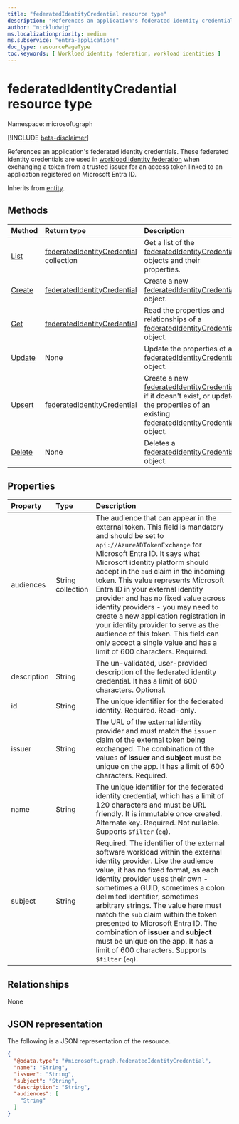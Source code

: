```yaml
---
title: "federatedIdentityCredential resource type"
description: "References an application's federated identity credentials. These federated identity credentials are used in workload identity federation when exchanging a token from a trusted issuer for an access token linked to an application registered on Azure AD."
author: "nickludwig"
ms.localizationpriority: medium
ms.subservice: "entra-applications"
doc_type: resourcePageType
toc.keywords: [ Workload identity federation, workload identities ]
---
```


# federatedIdentityCredential resource type

Namespace: microsoft.graph

[!INCLUDE [beta-disclaimer](../../includes/beta-disclaimer.md)]

References an application's federated identity credentials. These federated identity credentials are used in [workload identity federation](/azure/active-directory/develop/workload-identity-federation) when exchanging a token from a trusted issuer for an access token linked to an application registered on Microsoft Entra ID.

Inherits from [entity](../resources/entity.md).


## Methods
|Method|Return type|Description|
|:---|:---|:---|
|[List](../api/application-list-federatedidentitycredentials.md)|[federatedIdentityCredential](../resources/federatedidentitycredential.md) collection|Get a list of the [federatedIdentityCredential](../resources/federatedidentitycredential.md) objects and their properties.|
|[Create](../api/application-post-federatedidentitycredentials.md)|[federatedIdentityCredential](../resources/federatedidentitycredential.md)|Create a new [federatedIdentityCredential](../resources/federatedidentitycredential.md) object.|
|[Get](../api/federatedidentitycredential-get.md)|[federatedIdentityCredential](../resources/federatedidentitycredential.md)|Read the properties and relationships of a [federatedIdentityCredential](../resources/federatedidentitycredential.md) object.|
|[Update](../api/federatedidentitycredential-update.md)|None|Update the properties of a [federatedIdentityCredential](../resources/federatedidentitycredential.md) object.|
|[Upsert](../api/federatedidentitycredential-upsert.md)|[federatedIdentityCredential](../resources/federatedidentitycredential.md)|Create a new [federatedIdentityCredential](../resources/federatedidentitycredential.md) if it doesn't exist, or update the properties of an existing [federatedIdentityCredential](../resources/federatedidentitycredential.md) object.|
|[Delete](../api/federatedidentitycredential-delete.md)|None|Deletes a [federatedIdentityCredential](../resources/federatedidentitycredential.md) object.|

## Properties
|Property|Type|Description|
|:---|:---|:---|
| audiences | String collection | The audience that can appear in the external token. This field is mandatory and should be set to `api://AzureADTokenExchange` for Microsoft Entra ID. It says what Microsoft identity platform should accept in the `aud` claim in the incoming token. This value represents Microsoft Entra ID in your external identity provider and has no fixed value across identity providers - you may need to create a new application registration in your identity provider to serve as the audience of this token. This field can only accept a single value and has a limit of 600 characters. Required. |
| description | String | The un-validated, user-provided description of the federated identity credential. It has a limit of 600 characters. Optional.  |
| id| String | The unique identifier for the federated identity. Required. Read-only.  |
| issuer | String | The URL of the external identity provider and must match the `issuer` claim of the external token being exchanged. The combination of the values of **issuer** and **subject** must be unique on the app. It has a limit of 600 characters. Required. |
| name | String | The unique identifier for the federated identity credential, which has a limit of 120 characters and must be URL friendly. It is immutable once created. Alternate key. Required. Not nullable. Supports `$filter` (`eq`). |
| subject | String | Required. The identifier of the external software workload within the external identity provider. Like the audience value, it has no fixed format, as each identity provider uses their own - sometimes a GUID, sometimes a colon delimited identifier, sometimes arbitrary strings. The value here must match the `sub` claim within the token presented to Microsoft Entra ID. The combination of **issuer** and **subject** must be unique on the app. It has a limit of 600 characters. Supports `$filter` (`eq`). |


## Relationships

None


## JSON representation
The following is a JSON representation of the resource.
<!-- {
  "blockType": "resource",
  "keyProperty": "id",
  "@odata.type": "microsoft.graph.federatedIdentityCredential",
  "baseType": "microsoft.graph.entity",
  "openType": false
}
-->
``` json
{
  "@odata.type": "#microsoft.graph.federatedIdentityCredential",
  "name": "String",
  "issuer": "String",
  "subject": "String",
  "description": "String",
  "audiences": [
    "String"
  ]
}
```
